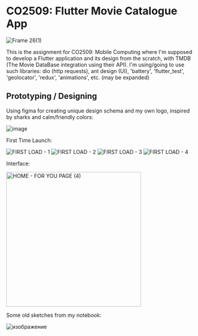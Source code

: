 # CO2509: Flutter Movie Catalogue App

![Frame 26(1)](https://github.com/limarkdl/co2509-assignment-movie-app/assets/116545670/a1356907-7f0f-4f99-97dc-5ffce691d4f9)


This is the assignment for CO2509: Mobile Computing where I'm supposed to develop a Flutter application and its design from the scratch, with TMDB (The Movie DataBase integration using their API). I'm using/going to use such libraries: dio (http requests), ant design (UI), 'battery', 'flutter_test', 'geolocator', 'redux', 'animations', etc. (may be expanded)

## Prototyping / Designing

Using figma for creating unique design schema and my own logo, inspired by sharks and calm/friendly colors:


![image](https://github.com/limarkdl/co2509-assignment-movie-app/assets/116545670/29955981-9607-41a4-90e1-c8ef934df889)

First Time Launch:

![FIRST LOAD - 1](https://github.com/limarkdl/co2509-assignment-movie-app/assets/116545670/28c590b8-c964-4c99-860c-b68f8b258e0a)
![FIRST LOAD - 2](https://github.com/limarkdl/co2509-assignment-movie-app/assets/116545670/2d90a367-1237-4c3d-a242-eafb3a6b504c)
![FIRST LOAD - 3](https://github.com/limarkdl/co2509-assignment-movie-app/assets/116545670/14930575-f9e7-4b24-bda8-6051d7bec600)
![FIRST LOAD - 4](https://github.com/limarkdl/co2509-assignment-movie-app/assets/116545670/6f12d1c6-636b-4d58-bc93-e7e82b40955a)

Interface:

<img width="360" alt="HOME - FOR YOU PAGE (4)" src="https://github.com/limarkdl/co2509-assignment-movie-app/assets/116545670/07c4617f-b6af-4596-8c07-85a946ce6ecb">


Some old sketches from my notebook:


![изображение](https://github.com/limarkdl/co2509-assignment-movie-app/assets/116545670/c833ee73-d8ab-49ea-bbfe-fc89b20905aa)
